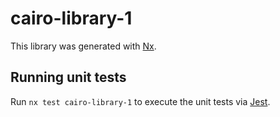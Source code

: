 # cairo-library-1

This library was generated with [Nx](https://nx.dev).

## Running unit tests

Run `nx test cairo-library-1` to execute the unit tests via [Jest](https://jestjs.io).
